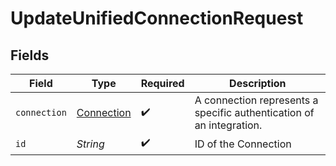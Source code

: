 # UpdateUnifiedConnectionRequest


## Fields

| Field                                                                | Type                                                                 | Required                                                             | Description                                                          |
| -------------------------------------------------------------------- | -------------------------------------------------------------------- | -------------------------------------------------------------------- | -------------------------------------------------------------------- |
| `connection`                                                         | [Connection](../../models/shared/Connection.md)                      | :heavy_check_mark:                                                   | A connection represents a specific authentication of an integration. |
| `id`                                                                 | *String*                                                             | :heavy_check_mark:                                                   | ID of the Connection                                                 |